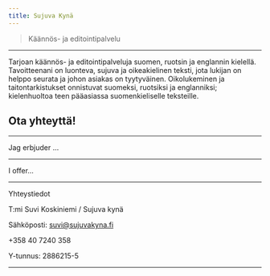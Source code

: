 ```yaml
---
title: Sujuva Kynä
---
```


> Käännös- ja editointipalvelu

------

Tarjoan käännös- ja editointipalveluja suomen, ruotsin ja englannin kielellä. Tavoitteenani on luonteva, sujuva ja oikeakielinen teksti, jota lukijan on helppo seurata ja johon asiakas on tyytyväinen. Oikolukeminen ja taitontarkistukset onnistuvat suomeksi, ruotsiksi ja englanniksi; kielenhuoltoa teen pääasiassa suomenkieliselle teksteille.

## Ota yhteyttä!

------

Jag erbjuder ...

------

I offer...

------

Yhteystiedot

T:mi Suvi Koskiniemi / Sujuva kynä 

Sähköposti: suvi@sujuvakyna.fi

+358 40 7240 358

Y-tunnus: 2886215-5

-------
